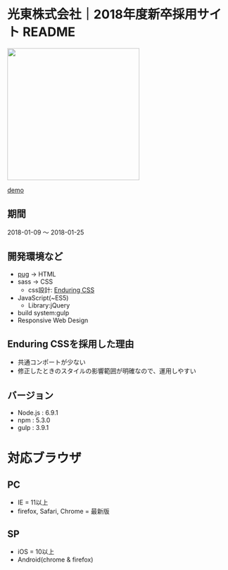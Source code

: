 # 光東株式会社｜2018年度新卒採用サイト README

<img src="http://www.koto-corp.co.jp/recruit/assets/img/ogp.png" height="300">

[demo](http://www.koto-corp.co.jp/recruit/recruit.html)

## 期間

2018-01-09 〜 2018-01-25

## 開発環境など

- [pug](https://pugjs.org/api/getting-started.html) -> HTML
- sass -> CSS
    - css設計: [Enduring CSS](http://ecss.io/)
- JavaScript(~ES5)
    - Library:jQuery
- build system:gulp
- Responsive Web Design

## Enduring CSSを採用した理由
- 共通コンポートが少ない
- 修正したときのスタイルの影響範囲が明確なので、運用しやすい

## バージョン
- Node.js : 6.9.1
- npm : 5.3.0
- gulp : 3.9.1

# 対応ブラウザ
## PC
- IE = 11以上
- firefox, Safari, Chrome = 最新版

## SP
- iOS = 10以上
- Android(chrome & firefox)
